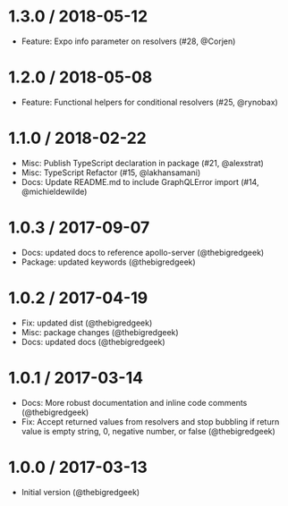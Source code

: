 
1.3.0 / 2018-05-12
==================

  * Feature: Expo info parameter on resolvers (#28, @Corjen)

1.2.0 / 2018-05-08
==================

  * Feature: Functional helpers for conditional resolvers (#25, @rynobax)

1.1.0 / 2018-02-22
==================

  * Misc: Publish TypeScript declaration in package (#21, @alexstrat)
  * Misc: TypeScript Refactor (#15, @lakhansamani)
  * Docs: Update README.md to include GraphQLError import (#14, @michieldewilde)

1.0.3 / 2017-09-07
==================

  * Docs: updated docs to reference apollo-server (@thebigredgeek)
  * Package: updated keywords (@thebigredgeek)

1.0.2 / 2017-04-19
==================

* Fix: updated dist (@thebigredgeek)
* Misc: package changes (@thebigredgeek)
* Docs: updated docs (@thebigredgeek)

1.0.1 / 2017-03-14
==================

* Docs: More robust documentation and inline code comments (@thebigredgeek)
* Fix: Accept returned values from resolvers and stop bubbling if return value is empty string, 0, negative number, or false (@thebigredgeek)


1.0.0 / 2017-03-13
==================

* Initial version (@thebigredgeek)
